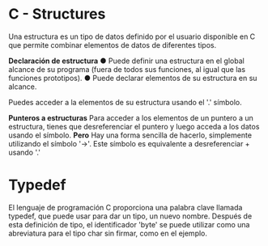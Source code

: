 # C - Structures

Una estructura es un tipo de datos definido por el usuario disponible en C que permite combinar elementos de datos de diferentes tipos.

**Declaración de estructura**
● Puede definir una estructura en el global alcance de su programa (fuera de todos sus funciones, al igual que las funciones prototipos).
● Puede declarar elementos de su estructura en su alcance.

Puedes acceder a la elementos de su estructura usando el '.' símbolo.

  
**Punteros a estructuras**
Para acceder a los elementos de un puntero a un estructura, tienes que desreferenciar el puntero y luego acceda a los datos usando el símbolo.
**Pero**
Hay una forma sencilla de hacerlo, simplemente utilizando el símbolo '->'. Este símbolo es equivalente a desreferenciar + usando '.'

# Typedef

El lenguaje de programación C proporciona una palabra clave llamada typedef, que puede usar para dar un tipo, un nuevo nombre.
Después de esta definición de tipo, el identificador 'byte'
se puede utilizar como una abreviatura para el tipo char sin firmar, como en el ejemplo.